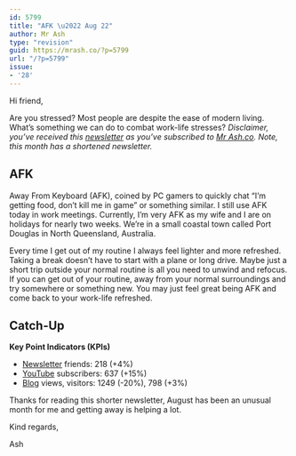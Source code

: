 ```yaml
---
id: 5799
title: "AFK \u2022 Aug 22"
author: Mr Ash
type: "revision"
guid: https://mrash.co/?p=5799
url: "/?p=5799"
issue:
- '28'
---
```


Hi friend,

Are you stressed? Most people are despite the ease of modern living. What’s something we can do to combat work-life stresses? *Disclaimer, you’ve received this [newsletter](https://mrash.co/newsletters) as you’ve subscribed to [Mr Ash.co](https://mrashleyball.com/). Note, this month has a shortened newsletter.*

## AFK

Away From Keyboard (AFK), coined by PC gamers to quickly chat “I’m getting food, don’t kill me in game” or something similar. I still use AFK today in work meetings. Currently, I’m very AFK as my wife and I are on holidays for nearly two weeks. We’re in a small coastal town called Port Douglas in North Queensland, Australia.

Every time I get out of my routine I always feel lighter and more refreshed. Taking a break doesn’t have to start with a plane or long drive. Maybe just a short trip outside your normal routine is all you need to unwind and refocus. If you can get out of your routine, away from your normal surroundings and try somewhere or something new. You may just feel great being AFK and come back to your work-life refreshed.

## Catch-Up

**Key Point Indicators (KPIs)**

- [Newsletter](https://mrash.co/newsletters) friends: 218 (+4%)
- [YouTube](https://youtube.com/mrashleyball) subscribers: 637 (+15%)
- [Blog](https://mrashleyball.com/blog/) views, visitors: 1249 (-20%), 798 (+3%)

Thanks for reading this shorter newsletter, August has been an unusual month for me and getting away is helping a lot.

Kind regards,

Ash